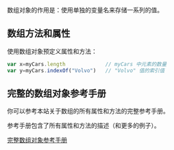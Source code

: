 数组对象的作用是：使用单独的变量名来存储一系列的值。

## 数组方法和属性

使用数组对象预定义属性和方法：

```js
var x=myCars.length             // myCars 中元素的数量
var y=myCars.indexOf("Volvo")   // "Volvo" 值的索引值
```

## 完整的数组对象参考手册

你可以参考本站关于数组的所有属性和方法的完整参考手册。

参考手册包含了所有属性和方法的描述（和更多的例子）。

[完整数组对象参考手册](https://www.runoob.com/js/jsref-obj-array.html)

